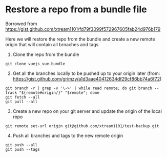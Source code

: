 # Restore a repo from a bundle file 
Borrowed from https://gist.github.com/xtream1101/fd79f3099f572967605fab24d976b179 

Here we will restore the repo from the bundle and create a new remote origin that will contain all brnaches and tags
1. Clone the repo from the bundle
  ```
  git clone vuejs_vue.bundle
  ```
2. Get all the branches locally to be pushed up to your origin later (from: https://gist.github.com/grimzy/a1d3aae40412634df29cf86bb74a6f72)
  ```
  git branch -r | grep -v '\->' | while read remote; do git branch --track "${remote#origin/}" "$remote"; done
  git fetch --all
  git pull --all
  ```
3. Create a new repo on your git server and update the origin of the local repo
  ```
  git remote set-url origin git@github.com/xtream1101/test-backup.git
  ```
4. Push all branches and tags to the new remote origin
  ```
  git push --all
  git push --tags
  ```